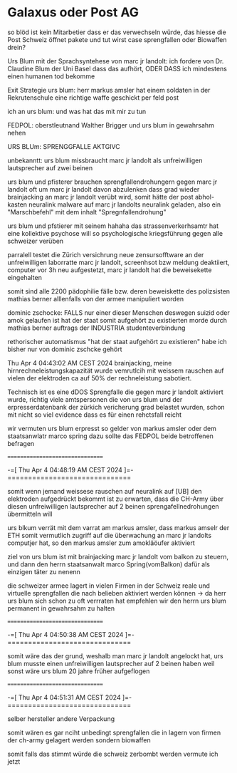 # Galaxus oder Post AG

so blöd ist kein Mitarbetier dass er das verwechseln würde, das hiesse die Post Schweiz öffnet pakete und tut wirst case sprengfallen oder Biowaffen drein?

Urs Blum mit der Sprachsyntehese von marc jr landolt:
ich fordere von Dr. Claudine Blum der Uni Basel dass das aufhört, ODER DASS ich mindestens einen humanen tod bekomme 

Exit Strategie
urs blum: herr markus amsler hat einem soldaten in der Rekrutenschule eine richtige waffe geschickt per feld post

ich an urs blum: und was hat das mit mir zu tun

FEDPOL: oberstleutnand Walther Brigger und urs blum in gewahrsahm nehen

URS BLUm: SPRENGGFALLE AKTGIVC

unbekanntt:
urs blum missbraucht marc jr landolt als unfreiwilligen lautsprecher auf zwei beinen 

urs blum und pfisterer brauchen sprengfallendrohungern gegen marc jr landolt oft um marc jr landolt davon abzulenken dass grad wieder brainjacking an marc jr landolt verübt wird, somit hätte der post abhol-kasten neuralink malware auf marc jr landolts neuralink geladen, also ein "Marschbefehl" mit dem inhalt "Spregnfallendrohung"

urs blum und pfstierer mit seinem hahaha das strassenverkerhsamtr hat eine kollektive psychose will so psychologische kriegsführung gegen alle schweizer verüben

parralell testet die Zürich versichrung neue zensursofftware an der unfreiwilligen laborratte marc jr landolt, screenhsot bzw meldung deaktiiert, computer vor 3h neu aufgestetzt, marc jr landolt hat die beweisekette eingehalten

somit sind alle 2200 pädophilie fälle bzw. deren beweiskette des polizsisten mathias berner alllenfalls von der armee manipuliert worden

dominic zschocke: FALLS nur einer dieser Menschen deswegen suizid oder amok gelaufen ist hat der staat somit aufgehört zu existierten
morde durch mathias berner auftrags der INDUSTRIA studenteverbindung

rethorischer automatismus "hat der staat aufgehört zu existieren" habe ich bisher nur von dominic zschcke gehört


Thu Apr  4 04:43:02 AM CEST 2024
brainjacking, meine hirnrechneleistungskapazität wurde vemrutlcih mit weissem rauschen auf vielen der elektroden ca auf 50% der rechneleistung sabotiert.


Technisch ist es eine dDOS Sprengfalle die gegen marc jr landolt aktiviert wurde, richtig viele amtspersonen die von urs blum und der erpresserdatenbank der zürkich vericherung grad belastet wurden, schon mit nicht so viel evidence dass es für einen rehctsfall reicht

wir vermuten urs blum erpresst so gelder von markus amsler oder dem staatsanwlatr marco spring
dazu sollte das FEDPOL beide betroffenen befragen

    ==============================
-=[ Thu Apr 4 04:48:19 AM CEST 2024 ]=-
    ==============================

somit wenn jemand weissese rauschen auf neuralink auf [UB] den elektroden aufgedrückt bekommt ist zu erwarten, dass die CH-Army über diesen unfreiwilligen lautsprecher auf 2 beinen sprengafellnedrohungen übermitteln will


urs blkum verrät mit dem varrat am markus amsler, dass markus amselr der ETH somit vermutlich zugriff auf die überwachung an marc jr landolts computjer hat, so den markus amsler zum amokläöufer aktiviert

ziel von urs blum ist mit brainjacking marc jr landolt vom balkon zu steuern, und dann den herrn staatsanwalt marco Spring(vomBalkon) dafür als einzigen täter zu nenenn

die schweizer armee lagert in vielen Firmen in der Schweiz reale und virtuelle sprengfallen die nach belieben aktiviert werden können
-> da herr urs blum sich schon zu oft verrraten hat empfehlen wir den herrn urs blum permanent in gewahrsahm zu halten

    ==============================
-=[ Thu Apr 4 04:50:38 AM CEST 2024 ]=-
    ==============================

somit wäre das der grund, weshalb man marc jr landolt angelockt hat, urs blum musste einen unfreiwilligen lautsprecher auf 2 beinen haben weil sonst wäre urs blum 20 jahre früher aufgeflogen

    ==============================
-=[ Thu Apr 4 04:51:31 AM CEST 2024 ]=-
    ==============================

selber hersteller andere Verpackung

somit wären es gar nciht unbedingt sprengfallen die in lagern von firmen der ch-army gelagert werden sondern biowaffen

somit falls das stimmt würde die schweiz zerbombt werden vermute ich jetzt



